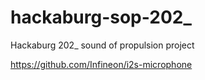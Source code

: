 # hackaburg-sop-202_
Hackaburg 202_ sound of propulsion project

https://github.com/Infineon/i2s-microphone

